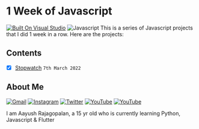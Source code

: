 # **1 Week of Javascript**
[![Built On Visual Studio](https://img.shields.io/badge/Visual_Studio_Code-0078D4?style=for-the-badge&logo=visual%20studio%20code&logoColor=white)](https://visualstudio.microsoft.com/) ![Javascript](https://img.shields.io/badge/Node%20js-FFD43B?style=for-the-badge&logo=nodejs&logoColor=darkgreen)
This is a series of Javascript projects that I did 1 week in a row. Here are the projects:

## Contents

 - [x] [Stopwatch](youtube.com) `7th March 2022`


## About Me
[![Gmail](https://img.shields.io/badge/Gmail-D14836?style=for-the-badge&logo=gmail&logoColor=white)](https://mail.google.com/mail/u/0/?fs=1&tf=cm&to=aayush.rajagopalan77@gmail.com) [![Instagram](https://img.shields.io/badge/Instagram-E4405F?style=for-the-badge&logo=instagram&logoColor=white)](https://instagram.com/username_never_taken) [![Twitter](https://img.shields.io/badge/Twitter-1DA1F2?style=for-the-badge&logo=twitter&logoColor=white)](https://twitter.com/Aayushdoesstuff) [![YouTube](https://img.shields.io/badge/YouTube-FF0000?style=for-the-badge&logo=youtube&logoColor=white)](https://youtube.com/aayushrajagopalan) [![YouTube](https://img.shields.io/badge/-Contact%20ME%20-informational?style=for-the-badge)](https://aayushrajagopalan.ml)

I am Aayush Rajagopalan, a 15 yr old who is currently learning Python, Javascript & Flutter


